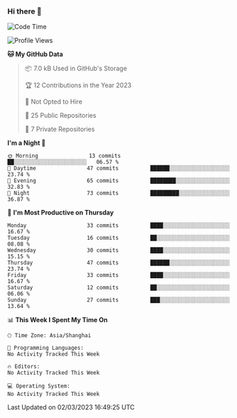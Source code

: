 ### Hi there 👋

<!--
**robinWongM/robinWongM** is a ✨ _special_ ✨ repository because its `README.md` (this file) appears on your GitHub profile.

Here are some ideas to get you started:

- 🔭 I’m currently working on ...
- 🌱 I’m currently learning ...
- 👯 I’m looking to collaborate on ...
- 🤔 I’m looking for help with ...
- 💬 Ask me about ...
- 📫 How to reach me: ...
- 😄 Pronouns: ...
- ⚡ Fun fact: ...
-->

<!--START_SECTION:waka-->
![Code Time](http://img.shields.io/badge/Code%20Time-121%20hrs%2034%20mins-blue)

![Profile Views](http://img.shields.io/badge/Profile%20Views-0-blue)

**🐱 My GitHub Data** 

> 📦 7.0 kB Used in GitHub's Storage 
 > 
> 🏆 12 Contributions in the Year 2023
 > 
> 🚫 Not Opted to Hire
 > 
> 📜 25 Public Repositories 
 > 
> 🔑 7 Private Repositories 
 > 
**I'm a Night 🦉** 

```text
🌞 Morning                13 commits          ██░░░░░░░░░░░░░░░░░░░░░░░   06.57 % 
🌆 Daytime                47 commits          ██████░░░░░░░░░░░░░░░░░░░   23.74 % 
🌃 Evening                65 commits          ████████░░░░░░░░░░░░░░░░░   32.83 % 
🌙 Night                  73 commits          █████████░░░░░░░░░░░░░░░░   36.87 % 
```
📅 **I'm Most Productive on Thursday** 

```text
Monday                   33 commits          ████░░░░░░░░░░░░░░░░░░░░░   16.67 % 
Tuesday                  16 commits          ██░░░░░░░░░░░░░░░░░░░░░░░   08.08 % 
Wednesday                30 commits          ████░░░░░░░░░░░░░░░░░░░░░   15.15 % 
Thursday                 47 commits          ██████░░░░░░░░░░░░░░░░░░░   23.74 % 
Friday                   33 commits          ████░░░░░░░░░░░░░░░░░░░░░   16.67 % 
Saturday                 12 commits          ██░░░░░░░░░░░░░░░░░░░░░░░   06.06 % 
Sunday                   27 commits          ███░░░░░░░░░░░░░░░░░░░░░░   13.64 % 
```


📊 **This Week I Spent My Time On** 

```text
🕑︎ Time Zone: Asia/Shanghai

💬 Programming Languages: 
No Activity Tracked This Week

🔥 Editors: 
No Activity Tracked This Week

💻 Operating System: 
No Activity Tracked This Week
```


 Last Updated on 02/03/2023 16:49:25 UTC
<!--END_SECTION:waka-->

